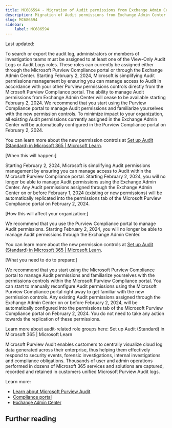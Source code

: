 ```yaml
---
title: MC686594 - Migration of Audit permissions from Exchange Admin Center to Purview Compliance portal
description: Migration of Audit permissions from Exchange Admin Center to Purview Compliance portal
slug: MC686594
sidebar:
    label: MC686594
---
```



Last updated: 

<p>To search or export the audit log, administrators or members of investigation teams must be assigned to at least one of the View-Only Audit Logs or Audit Logs roles. These roles can currently be assigned either through the Microsoft Purview Compliance portal or through the Exchange Admin Center. Starting   February 2, 2024, Microsoft is simplifying Audit permissions management by ensuring you can manage access to Audit in accordance with your other Purview permissions controls directly from the Microsoft Purview Compliance portal. The ability to manage Audit permissions from Exchange Admin Center will cease to be available starting February 2, 2024. We recommend that you start using the Purview Compliance portal to manage Audit permissions and familiarize yourselves with the new permission controls. To minimize impact to your organization, all existing Audit permissions currently assigned in the Exchange Admin Center will be automatically configured in the Purview Compliance portal on February 2, 2024.      
</p><p>You can learn more about the new permission controls at <a href="https://learn.microsoft.com/purview/audit-standard-setup#step-2-assign-permissions-to-search-the-audit-log" target="_blank">Set up Audit (Standard) in Microsoft 365 | Microsoft Learn</a>.</p><p>[When this will happen:]
</p><p>Starting   February 2, 2024, Microsoft is simplifying Audit permissions management by ensuring you can manage access to Audit within the Microsoft Purview Compliance portal. Starting February 2, 2024, you will no longer be able to manage Audit permissions using the Exchange Admin Center. Any Audit permissions assigned through the Exchange Admin Center on or before February 1, 2024 (existing or new permissions) will be automatically replicated into the permissions tab of the Microsoft Purview Compliance portal on February 2, 2024. 
</p><p>[How this will affect your organization:]</p><p>We recommend that you use the Purview Compliance portal to manage Audit permissions. Starting February 2, 2024, you will no longer be able to manage Audit permissions through the Exchange Admin Center.  
</p><p>You can learn more about the new permission controls at <a href="https://learn.microsoft.com/purview/audit-standard-setup#step-2-assign-permissions-to-search-the-audit-log" target="_blank">Set up Audit (Standard) in Microsoft 365 | Microsoft Learn</a>.
</p><p>[What you need to do to prepare:]</p><p>We recommend that you start using the Microsoft Purview Compliance portal to manage Audit permissions and familiarize yourselves with the permissions controls within the Microsoft Purview Compliance portal. You can start to manually reconfigure Audit permissions using the Microsoft Purview Compliance portal right away to get familiar with the new permission controls. Any existing Audit permissions assigned through the Exchange Admin Center on or before February 2, 2024, will be automatically configured into the permissions tab of the Microsoft Purview Compliance portal on February 2, 2024. You do not need to take any action towards the replication of these permissions. 
</p><p>Learn more about audit-related role groups here: Set up Audit (Standard) in Microsoft 365 | Microsoft Learn  
</p><p>Microsoft Purview Audit enables customers to centrally visualize cloud log data generated across their enterprise, thus helping them effectively respond to security events, forensic investigations, internal investigations and compliance obligations. Thousands of user and admin operations performed in dozens of Microsoft 365 services and solutions are captured, recorded and retained in customers unified Microsoft Purview Audit logs. 
</p><p>Learn more: </p><ul><li><a href="https://learn.microsoft.com/purview/audit-solutions-overview" target="_blank">Learn about Microsoft Purview Audit</a></li><li><a href="https://compliance.microsoft.com/" target="_blank">Compliance portal </a></li><li><a href="https://learn.microsoft.com/Exchange/permissions-exo/role-groups" target="_blank" style="background-color: rgb(255, 255, 255); font-family: sans-serif; font-weight: 400;">Exchange Admin Center</a></li></ul>

## Further reading
